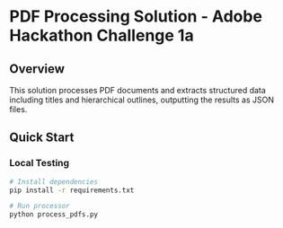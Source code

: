 # PDF Processing Solution - Adobe Hackathon Challenge 1a

## Overview
This solution processes PDF documents and extracts structured data including titles and hierarchical outlines, outputting the results as JSON files.

## Quick Start

### Local Testing
```bash
# Install dependencies
pip install -r requirements.txt

# Run processor
python process_pdfs.py